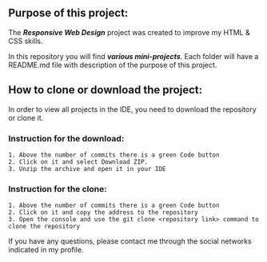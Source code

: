 ## Purpose of this project:

The ***Responsive Web Design*** project was created to improve my HTML & CSS skills.

In this repository you will find ***various mini-projects***. Each folder will have a README.md file with
description of the purpose of this project.


## How to clone or download the project:
In order to view all projects in the IDE, you need to download the repository or clone it.

### Instruction for the download:
	1. Above the number of commits there is a green Code button
	2. Click on it and select Download ZIP.
	3. Unzip the archive and open it in your IDE

### Instruction for the clone:
	1. Above the number of commits there is a green Code button
	2. Click on it and copy the address to the repository
	3. Open the console and use the git clone <repository link> command to clone the repository



If you have any questions, please contact me through the social networks indicated in my profile.
